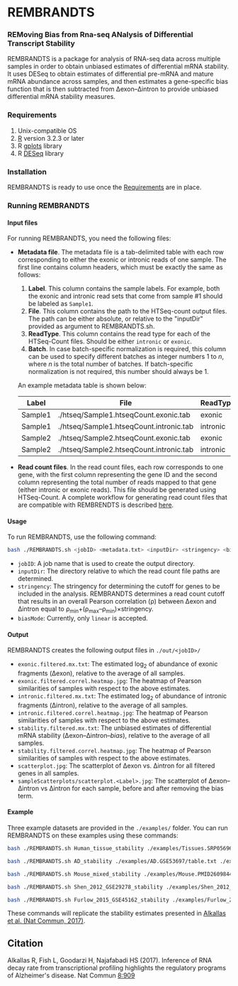 # REMBRANDTS

### REMoving Bias from Rna-seq ANalysis of Differential Transcript Stability

REMBRANDTS is a package for analysis of RNA-seq data across multiple samples in order to obtain unbiased estimates of differential mRNA stability. It uses DESeq to obtain estimates of differential pre-mRNA and mature mRNA abundance across samples, and then estimates a gene-specific bias function that is then subtracted from &Delta;exon–&Delta;intron to provide unbiased differential mRNA stability measures.

### Requirements

1. Unix-compatible OS
2. [R](https://www.r-project.org/) version 3.2.3 or later
3. R [gplots](https://cran.r-project.org/web/packages/gplots/index.html) library
4. R [DESeq](http://bioconductor.org/packages/release/bioc/html/DESeq.html) library

### Installation

REMBRANDTS is ready to use once the [Requirements](#requirements) are in place.

### Running REMBRANDTS


#### Input files

For running REMBRANDTS, you need the following files:

* **Metadata file**. The metadata file is a tab-delimited table with each row corresponding to either the exonic or intronic reads of one sample. The first line contains column headers, which must be exactly the same as follows:
	1. **Label**. This column contains the sample labels. For example, both the exonic and intronic read sets that come from sample #1 should be labeled as `Sample1`.
	2. **File**. This column contains the path to the HTSeq-count output files. The path can be either absolute, or relative to the "inputDir" provided as argument to REMBRANDTS.sh.
	3. **ReadType**. This column contains the read type for each of the HTSeq-Count files. Should be either `intronic` or `exonic`.
	4. **Batch**. In case batch-specific normalization is required, this column can be used to specify different batches as integer numbers 1 to *n*, where *n* is the total number of batches. If batch-specific normalization is not required, this number should always be 1.

  An example metadata table is shown below:
  
  | Label   | File                                    | ReadType | Batch |
  | ------- | --------------------------------------- | -------- | ----- |
  | Sample1 | ./htseq/Sample1.htseqCount.exonic.tab   | exonic   | 1     |
  | Sample1 | ./htseq/Sample1.htseqCount.intronic.tab | intronic | 1     |
  | Sample2 | ./htseq/Sample2.htseqCount.exonic.tab   | exonic   | 1     |
  | Sample2 | ./htseq/Sample2.htseqCount.intronic.tab | intronic | 1     |

* **Read count files**. In the read count files, each row corresponds to one gene, with the first column representing the gene ID and the second column representing the total number of reads mapped to that gene (either intronic or exonic reads). This file should be generated using HTSeq-Count. A complete workflow for generating read count files that are compatible with REMBRENDTS is described [here](https://github.com/csglab/CRIES).

#### Usage

To run REMBRANDTS, use the following command:

```bash
bash ./REMBRANDTS.sh <jobID> <metadata.txt> <inputDir> <stringency> <biasMode>
```
* `jobID`: A job name that is used to create the output directory.
* `inputDir`: The directory relative to which the read count file paths are determined.
* `stringency`: The stringency for determining the cutoff for genes to be included in the analysis. REMBRANDTS determines a read count cutoff that results in an overall Pearson correlation (&rho;) between &Delta;exon and &Delta;intron equal to &rho;<sub>min</sub>+(&rho;<sub>max</sub>–&rho;<sub>min</sub>)×stringency.
* `biasMode`: Currently, only `linear` is accepted.

#### Output

REMBRANDTS creates the following output files in `./out/<jobID>/`

* `exonic.filtered.mx.txt`: The estimated log<sub>2</sub> of abundance of exonic fragments (&Delta;exon), relative to the average of all samples.
* `exonic.filtered.correl.heatmap.jpg`: The heatmap of Pearson similarities of samples with respect to the above estimates.
* `intronic.filtered.mx.txt`: The estimated log<sub>2</sub> of abundance of intronic fragments (&Delta;intron), relative to the average of all samples.
* `intronic.filtered.correl.heatmap.jpg`: The heatmap of Pearson similarities of samples with respect to the above estimates.
* `stability.filtered.mx.txt`: The unbiased estimates of differential mRNA stability (&Delta;exon–&Delta;intron–*bias*), relative to the average of all samples.
* `stability.filtered.correl.heatmap.jpg`: The heatmap of Pearson similarities of samples with respect to the above estimates.
* `scatterplot.jpg`: The scatterplot of &Delta;exon vs. &Delta;intron for all filtered genes in all samples.
* `sampleScatterplots/scatterplot.<Label>.jpg`: The scatterplot of &Delta;exon–&Delta;intron vs &Delta;intron for each sample, before and after removing the bias term.


#### Example

Three example datasets are provided in the `./examples/` folder. You can run REMBRANDTS on these examples using these commands:
```bash
bash ./REMBRANDTS.sh Human_tissue_stability ./examples/Tissues.SRP056969/table.txt ./examples/Tissues.SRP056969 0.99 linear
```
```bash
bash ./REMBRANDTS.sh AD_stability ./examples/AD.GSE53697/table.txt ./examples/AD.GSE53697 0.7 linear
```
```bash
bash ./REMBRANDTS.sh Mouse_mixed_stability ./examples/Mouse.PMID26098447/table.txt ./examples/Mouse.PMID26098447 0.99 linear
```
```bash
bash ./REMBRANDTS.sh Shen_2012_GSE29278_stability ./examples/Shen_2012_GSE29278_counts/table.txt ./examples/Shen_2012_GSE29278_counts 0.99 linear
```
```bash
bash ./REMBRANDTS.sh Furlow_2015_GSE45162_stability ./examples/Furlow_2015_GSE45162_counts/table.txt ./examples/Furlow_2015_GSE45162_counts 0.99 linear
```
These commands will replicate the stability estimates presented in [Alkallas et al. (Nat Commun, 2017)](https://www.nature.com/articles/s41467-017-00867-z).

## Citation
Alkallas R, Fish L, Goodarzi H, Najafabadi HS (2017). Inference of RNA decay rate from transcriptional profiling highlights the regulatory programs of Alzheimer's disease. Nat Commun [8:909](https://www.nature.com/articles/s41467-017-00867-z)
